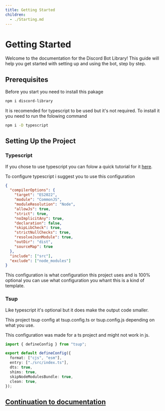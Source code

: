 ```yaml
---
title: Getting Started
children:
  - ./Starting.md
---
```


# Getting Started

Welcome to the documentation for the Discord Bot Library! This guide will help you get started with setting up and using the bot, step by step.

## Prerequisites

Before you start you need to install this pakage

```bash
npm i discord-library
```

It is recomended for typescript to be used but it's not required.
To install it you need to run the folowing command

```bash
npm i -D typescript
```

## Setting Up the Project

### Typescript

If you chose to use typescript you can folow a quick tutorial for it [here](https://www.youtube.com/watch?v=d56mG7DezGs).

To configure typescript i suggest you to use this configuration

```json
{
  "compilerOptions": {
    "target": "ES2022",
    "module": "CommonJS",
    "moduleResolution": "Node",
    "allowJs": true,
    "strict": true,
    "noImplicitAny": true,
    "declaration": false,
    "skipLibCheck": true,
    "strictNullChecks": true,
    "resolveJsonModule": true,
    "outDir": "dist",
    "sourceMap": true
  },
  "include": ["src"],
  "exclude": ["node_modules"]
}
```

This configuration is what configuration this project uses and is 100% optional you can use what configuration you whant this is a kind of template.

### Tsup

Like typescript it's optional but it does make the output code smaller.

This project tsup config at tsup.config.ts or tsup.config.js depending on what you use.

This configuration was made for a ts project and might not work in js.

```typescript
import { defineConfig } from "tsup";

export default defineConfig({
  format: ["cjs", "esm"],
  entry: ["./src/index.ts"],
  dts: true,
  shims: true,
  skipNodeModulesBundle: true,
  clean: true,
});
```

## [Continuation to documentation](Starting.md)
